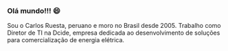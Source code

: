 ### Olá mundo!!! 😄

Sou o Carlos Ruesta, peruano e moro no Brasil desde 2005. Trabalho como Diretor de TI na Dcide, empresa dedicada ao desenvolvimento de soluções para comercialização de energia elétrica.

<!--

#### Tudo começou na escola

- Comecei a desenvolver em Basic na escola e planilhas Qpro.
- Na faculdade trabalhei bastante com linguagens diversas: pascal, turbo pascal, c, c++, visual c++, java, visual basic e visual foxpro.
- Naquele tempo fiz praticamente nada para web, tudo era para desktop, pois era o que no momento comandava os negócios. Aliás, acho que somente fiz um site estático que compilava uma série de outros sites interessantes.

#### Primeiros trabalhos foram para desktop
- Profissionalmente, comecei desenvolvendo por conta própria uma aplicação desktop em Visual Basic e Access. Depois de 2 meses de trabalho, joguei tudo fora e refiz a aplicação desktop em Visual FoxPro com uma base de dados própria baseada em arquivos DBF. Essa aplicação atende até hoje o faturamento de uma instituição de ensino no Peru. Cada certo tempo o dono da escola me liga para me solicitar a senha de instalação pois perdeu o servidor e teve que reinstalar, rsrsrs.

#### A vida na Web

Essa parte da minha começou por obrigação: ou pagava ou fazia, rsrs. Ai fiz o site do meu casamento usando PHP, HTML, Javascript e CSS. Tudo feito com google. O site era basicamente estático, mas tinha uma parte de comentários e "mensagens aos noivos" que gravava num banco mysql e enviava um e-mail notificando a mensagem, rsrs. Tudo feito na unha, zero framework para nada. Naquele tempo sabia nada de desenvolvimento web.







Para adicionar mais firulas procurar ajuda em https://shields.io/

**carlosruesta/carlosruesta** is a ✨ _special_ ✨ repository because its `README.md` (this file) appears on your GitHub profile.

Here are some ideas to get you started:

- 🔭 I’m currently working on ...
- 🌱 I’m currently learning ...
- 👯 I’m looking to collaborate on ...
- 🤔 I’m looking for help with ...
- 💬 Ask me about ...
- 📫 How to reach me: ...
- 😄 Pronouns: ...
- ⚡ Fun fact: ...

 ### Hi there! 😁

My name is Felipe Fialho from Brazil (🇧🇷). I've been working as Front-End Developer since 2009 and currently I'm Tech Lead at [Juntos Somos Mais](https://juntossomosmais.com.br). I'm passionate about open source projects, so I've created some projects as [Front-end BR](https://github.com/frontendbr) and I've always loved to produce a lot of content during my career.

In my free time I like to play (and watch) soccer (⚽️), to watch movies (🎞️) and series (📺), to read books (📚), to listen to music (🎵) and eventually I like to philosophize about life with a beer (🍺).

Would you like to find me?

[![Blog Badge](https://img.shields.io/badge/Blog-felipefialho.com-black)](https://felipefialho.com/blog)
[![Youtube Badge](https://img.shields.io/badge/-Youtube-FF0000?style=flat-square&labelColor=FF0000&logo=youtube&logoColor=white&link=https://youtube.com/c/FelipeFialhoDev)](https://youtube.com/c/FelipeFialhoDev)
[![Twitter Badge](https://img.shields.io/badge/-Twitter-1ca0f1?style=flat-square&labelColor=1ca0f1&logo=twitter&logoColor=white&link=https://twitter.com/felipefialho_)](https://twitter.com/felipefialho_)
[![Linkedin Badge](https://img.shields.io/badge/-LinkedIn-blue?style=flat-square&logo=Linkedin&logoColor=white&link=https://www.linkedin.com/in/felipefialho)](https://www.linkedin.com/in/felipefialho)
-->
